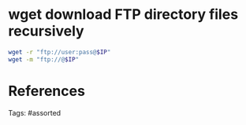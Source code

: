 # wget download FTP directory files recursively
```bash
wget -r "ftp://user:pass@$IP"
wget -m "ftp://@$IP"
```

# References

Tags:
    #assorted

